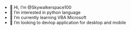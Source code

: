 - 👋 Hi, I’m @Skywalkerspace100
- 👀 I’m interested in python language
- 🌱 I’m currently learning VBA Microsoft
- 💞️ I’m looking to devlop application for desktop and mobile

<!---
Skywalkerspace100/Skywalkerspace100 is a ✨ special ✨ repository because its `README.md` (this file) appears on your GitHub profile.
You can click the Preview link to take a look at your changes.
--->
